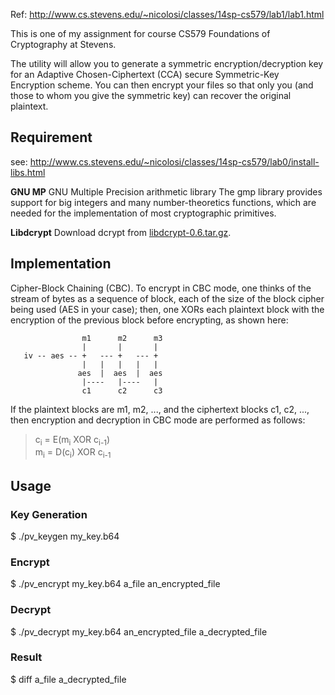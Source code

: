Ref: http://www.cs.stevens.edu/~nicolosi/classes/14sp-cs579/lab1/lab1.html

This is one of my assignment for course CS579 Foundations of Cryptography at Stevens.

<backquote>
The utility will allow you to generate a symmetric encryption/decryption key for an Adaptive Chosen-Ciphertext (CCA) secure Symmetric-Key Encryption scheme. You can then encrypt your files so that only you (and those to whom you give the symmetric key) can recover the original plaintext.
</backquote>

## Requirement

see: http://www.cs.stevens.edu/~nicolosi/classes/14sp-cs579/lab0/install-libs.html

__GNU MP__
GNU Multiple Precision arithmetic library
The gmp library provides support for big integers and many number-theoretics functions, which are needed for the implementation of most cryptographic primitives. 

__Libdcrypt__
Download dcrypt from [libdcrypt-0.6.tar.gz](http://www.cs.stevens.edu/~nicolosi/classes/14sp-cs579/lab0/libdcrypt-0.6.tar.gz).

## Implementation

Cipher-Block Chaining (CBC). To encrypt in CBC mode, one thinks of the stream of bytes as a sequence of block, each of the size of the block cipher being used (AES in your case); then, one XORs each plaintext block with the encryption of the previous block before encrypting, as shown here: 

                    m1      m2      m3
                    |       |       |
       iv -- aes -- +   --- +   --- +
                    |   |   |   |   |
                   aes  |  aes  |  aes
                    |----   |----   |
                    c1      c2      c3

If the plaintext blocks are m1, m2, ..., and the ciphertext blocks c1, c2, ..., then encryption and decryption in CBC mode are performed as follows:
<blockquote>
<p>
c<sub>i</sub> = E(m<sub>i</sub> XOR c<sub>i-1</sub>)<br>
m<sub>i</sub> = D(c<sub>i</sub>) XOR c<sub>i-1</sub>
</p></blockquote>

## Usage

### Key Generation
$ ./pv_keygen my_key.b64 

### Encrypt

$ ./pv_encrypt my_key.b64 a_file an_encrypted_file

### Decrypt

$ ./pv_decrypt my_key.b64 an_encrypted_file a_decrypted_file

### Result

$ diff a_file a_decrypted_file


